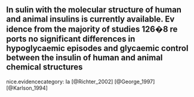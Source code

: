 In sulin with the molecular structure of human and animal insulins is currently available. Ev idence from the majority of studies 126�8 re ports no significant differences in hypoglycaemic episodes and glycaemic control between the insulin of human and animal chemical structures
---
 nice.evidencecategory: Ia
[@Richter_2002]
[@George_1997]
[@Karlson_1994]
